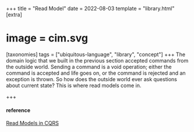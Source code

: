 +++
title = "Read Model"
date = 2022-08-03
template = "library.html"
[extra]
#  image = cim.svg
[taxonomies]
   tags = ["ubiquitous-language", "library", "concept"]
+++
The domain logic that we built in the previous section accepted commands from the outside world. Sending a command is a void operation; either the command is accepted and life goes on, or the command is rejected and an exception is thrown. So how does the outside world ever ask questions about current state? This is where read models come in.


+++
#### reference

[Read Models in CQRS](https://www.cqrs.nu/tutorial/cs/03-read-models)